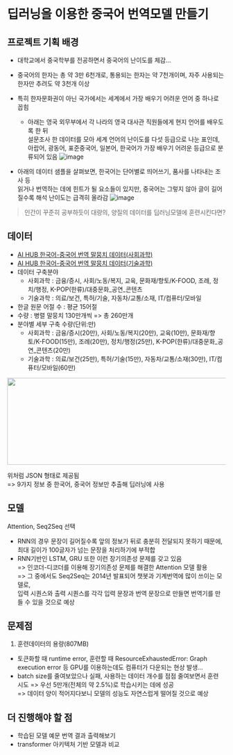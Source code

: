 # 딥러닝을 이용한 중국어 번역모델 만들기

## 프로젝트 기획 배경  
+ 대학교에서 중국학부를 전공하면서 중국어의 난이도를 체감...
+ 중국어의 한자는 총 약 3만 6천개로, 통용되는 한자는 약 7천개이며, 자주 사용되는 한자만 추려도 약 3천개 이상
+ 특히 한자문화권이 아닌 국가에서는 세계에서 가장 배우기 어려운 언어 중 하나로 꼽힘
  + 아래는 영국 외무부에서 각 나라의 영국 대사관 직원들에게 현지 언어를 배우도록 한 뒤  
  설문조사 한 데이터를 모아 세계 언어의 난이도를 다섯 등급으로 나눈 표인데,  
  아랍어, 광동어, 표준중국어, 일본어, 한국어가 가장 배우기 어려운 등급으로 분류되어 있음
![image](https://user-images.githubusercontent.com/88722429/175809275-88747d13-e93b-41d7-b60b-35856b7ab3b9.png)  

+ 아래의 데이터 샘플을 살펴보면, 한국어는 단어별로 띄어쓰기, 품사를 나타내는 조사 등  
  읽거나 번역하는 데에 힌트가 될 요소들이 있지만, 중국어는 그렇지 않아 글이 길어질수록 해석 난이도는 급격히 올라감
![image](https://user-images.githubusercontent.com/88722429/175809417-3d9566f9-d21a-424e-b7a4-f9631438752d.png)  

> 인간이 꾸준히 공부하듯이 대량의, 양질의 데이터를 딥러닝모델에 훈련시킨다면?

## 데이터
+ [AI HUB 한국어-중국어 번역 말뭉치 데이터(사회과학)](https://aihub.or.kr/aidata/30721)
+ [AI HUB 한국어-중국어 번역 말뭉치 데이터(기술과학)](https://aihub.or.kr/aidata/30722)  
+ 데이터 구축분야
    + 사회과학 : 금융/증시, 사회/노동/복지, 교육, 문화재/향토/K-FOOD, 조례, 정치/행정, K-POP(한류)/대중문화_공연_콘텐츠
    + 기술과학 : 의료/보건, 특허/기술, 자동차/교통/소재, IT/컴퓨터/모바일
+ 한글 원문 어절 수 : 평균 15어절
+ 수량 : 병렬 말뭉치 130만개씩 => 총 260만개
+ 분야별 세부 구축 수량(단위:만)
    + 사회과학 : 금융/증시(20만), 사회/노동/복지(20만), 교육(10만), 문화재/향토/K-FOOD(15만), 조례(20만), 정치/행정(25만), K-POP(한류)/대중문화_공연_콘텐츠(20만)
    + 기술과학 : 의료/보건(25만), 특허/기술(15만), 자동차/교통/소재(30만), IT/컴퓨터/모바일(60만)
<img src='https://aihub.or.kr/sites/default/files/styles/max_2600x2600/public/2021-05/028.%E1%84%92%E1%85%A1%E1%86%AB%E1%84%80%E1%85%AE%E1%86%A8%E1%84%8B%E1%85%A5-%E1%84%8C%E1%85%AE%E1%86%BC%E1%84%80%E1%85%AE%E1%86%A8%E1%84%8B%E1%85%A5%20%E1%84%87%E1%85%A5%E1%86%AB%E1%84%8B%E1%85%A7%E1%86%A8%20%E1%84%86%E1%85%A1%E1%86%AF%E1%84%86%E1%85%AE%E1%86%BC%E1%84%8E%E1%85%B5%28%E1%84%89%E1%85%A1%E1%84%92%E1%85%AC%E1%84%80%E1%85%AA%E1%84%92%E1%85%A1%E1%86%A8%29_%E1%84%83%E1%85%A2%E1%84%91%E1%85%AD%E1%84%83%E1%85%A9%E1%84%86%E1%85%A7%E1%86%AB.png?itok=AQ_3oXxE' width='700' height='200'>

위처럼 JSON 형태로 제공됨  
=> 9가지 정보 중 한국어, 중국어 정보만 추출해 딥러닝에 사용

## 모델
Attention, Seq2Seq 선택
+ RNN의 경우 문장이 길어질수록 앞의 정보가 뒤로 충분히 전달되지 못하기 때문에, 최대 길이가 100글자가 넘는 문장을 처리하기에 부적합
+ RNN기반인 LSTM, GRU 또한 이런 장기의존성 문제를 갖고 있음  
  => 인코더-디코더를 이용해 장기의존성 문제를 해결한 Attention 모델 활용  
  => 그 중에서도 Seq2Seq는 2014년 발표되어 챗봇과 기계번역에 많이 쓰이는 모델로,  
    입력 시퀀스와 출력 시퀀스를 각각 입력 문장과 번역 문장으로 만들면 번역기를 만들 수 있을 것으로 예상


## 문제점
1. 훈련데이터의 용량(807MB)
+ 토큰화할 때 runtime error, 훈련할 때 ResourceExhaustedError: Graph execution error 등 GPU를 이용하는데도 컴퓨터가 다운되는 현상 발생...
+ batch size를 줄여보았으나 실패, 사용하는 데이터 개수를 점점 줄여보면서 훈련 시도 => 우선 5만개(전체의 약 2.5%)로 학습시키는 데에 성공  
=> 데이터 양이 적어지다보니 모델의 성능도 자연스럽게 떨어질 것으로 예상

      
## 더 진행해야 할 점
+ 학습된 모델 예문 번역 결과 출력해보기  
+ transformer 아키텍처 기반 모델과 비교
